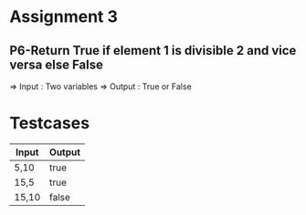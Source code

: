 # Assignment 3

## P6-Return True if element 1 is divisible 2 and vice versa else False

=> Input : Two variables
=> Output : True or False

# Testcases 

| Input | Output |
| ----- | ------ |
| 5,10 | true |
| 15,5 | true |
| 15,10 | false |